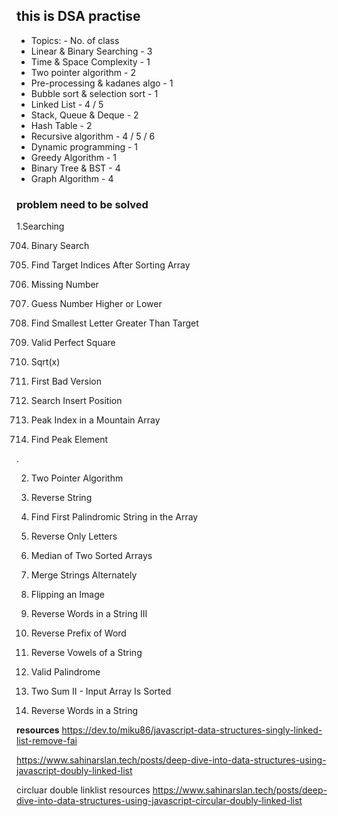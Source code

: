 ## this is DSA practise

- Topics: - No. of class
- Linear & Binary Searching - 3
- Time & Space Complexity - 1
- Two pointer algorithm - 2
- Pre-processing & kadanes algo - 1
- Bubble sort & selection sort - 1
- Linked List - 4 / 5
- Stack, Queue & Deque - 2
- Hash Table - 2
- Recursive algorithm - 4 / 5 / 6
- Dynamic programming - 1
- Greedy Algorithm - 1
- Binary Tree & BST - 4
- Graph Algorithm - 4


### problem need to be solved

1.Searching

704. Binary Search

2089. Find Target Indices After Sorting Array

268. Missing Number

374. Guess Number Higher or Lower

744. Find Smallest Letter Greater Than Target

367. Valid Perfect Square

69. Sqrt(x)

278. First Bad Version

35. Search Insert Position

852. Peak Index in a Mountain Array

162. Find Peak Element

.

2. Two Pointer Algorithm

344. Reverse String

2108. Find First Palindromic String in the Array

917. Reverse Only Letters

4. Median of Two Sorted Arrays

1768. Merge Strings Alternately

832. Flipping an Image

557. Reverse Words in a String III

2000. Reverse Prefix of Word

345. Reverse Vowels of a String

125. Valid Palindrome

167. Two Sum II - Input Array Is Sorted

151. Reverse Words in a String




**resources**
https://dev.to/miku86/javascript-data-structures-singly-linked-list-remove-fai

https://www.sahinarslan.tech/posts/deep-dive-into-data-structures-using-javascript-doubly-linked-list


circluar double linklist resources
https://www.sahinarslan.tech/posts/deep-dive-into-data-structures-using-javascript-circular-doubly-linked-list


